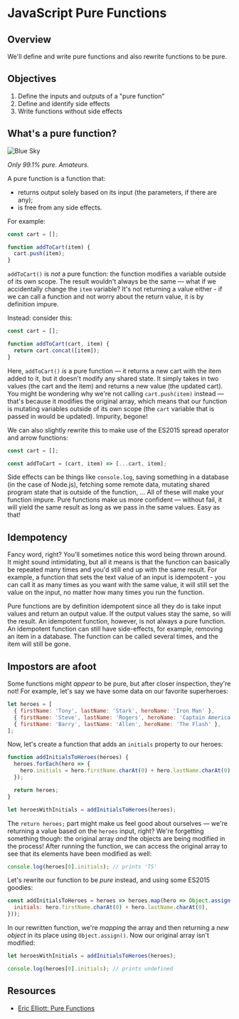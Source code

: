 # JavaScript Pure Functions 

## Overview

We'll define and write pure functions and also rewrite functions to be pure.

## Objectives

1. Define the inputs and outputs of a  "pure function"
2. Define and identify side effects
3. Write functions without side effects

## What's a pure function?

![Blue Sky](http://vignette1.wikia.nocookie.net/breakingbad/images/4/43/Season_2_promo_pic_4.jpg/revision/latest?cb=20120617212256)

_Only 99.1% pure. Amateurs._

A pure function is a function that:

- returns output solely based on its input (the parameters, if there are any);
- is free from any side effects.

For example:

```js
const cart = [];

function addToCart(item) {
  cart.push(item);
}
```

`addToCart()` is _not_ a pure function: the function modifies a variable outside of its own scope. The result wouldn't always be the same — what if we accidentally change the `item` variable? It's not returning a value either - if we can call a function and not worry about the return value, it is by definition impure.

Instead: consider this:

```js
const cart = [];

function addToCart(cart, item) {
  return cart.concat([item]);
}
```

Here, `addToCart()` _is_ a pure function — it returns a new cart with the item added to it, but it doesn't modify any shared state. It simply takes in two values (the cart and the item) and returns a new value (the updated cart). You might be wondering why we're not calling `cart.push(item)` instead — that's because it modifies the original array, which means that our function is mutating variables outside of its own scope (the `cart` variable that is passed in would be updated). Impurity, begone!

We can also slightly rewrite this to make use of the ES2015 spread operator and arrow functions:

```js
const cart = [];

const addToCart = (cart, item) => [...cart, item];
```

Side effects can be things like `console.log`, saving something in a database (in the case of Node.js), fetching some remote data, mutating shared program state that is outside of the function, ... All of these will make your function impure. Pure functions make us more confident — without fail, it will yield the same result as long as we pass in the same values. Easy as that!

## Idempotency
Fancy word, right? You'll sometimes notice this word being thrown around. It might sound intimidating, but all it means is that the function can basically be repeated many times and you'd still end up with the same result. For example, a function that sets the text value of an input is idempotent - you can call it as many times as you want with the same value, it will still set the value on the input, no matter how many times you run the function.

Pure functions are by definition idempotent since all they do is take input values and return an output value. If the output values stay the same, so will the result. An idempotent function, however, is not always a pure function. An idempotent function can still have side-effects, for example, removing an item in a database. The function can be called several times, and the item will still be gone.

## Impostors are afoot
Some functions might _appear_ to be pure, but after closer inspection, they're not! For example, let's say we have some data on our favorite superheroes:

```js
let heroes = [
  { firstName: 'Tony', lastName: 'Stark', heroName: 'Iron Man' },
  { firstName: 'Steve', lastName: 'Rogers', heroName: 'Captain America' },
  { firstName: 'Barry', lastName: 'Allen', heroName: 'The Flash' },
];
```

Now, let's create a function that adds an `initials` property to our heroes:

```js
function addInitialsToHeroes(heroes) {
  heroes.forEach(hero => {
    hero.initials = hero.firstName.charAt(0) + hero.lastName.charAt(0);
  });

  return heroes;
}

let heroesWithInitials = addInitialsToHeroes(heroes);
```

The `return heroes;` part might make us feel good about ourselves — we're returning a value based on the `heroes` input, right? We're forgetting something though: the original array _and_ the objects are being modified in the process! After running the function, we can access the original array to see that its elements have been modified as well:

```js
console.log(heroes[0].initials); // prints 'TS'
```

Let's rewrite our function to be _pure_ instead, and using some ES2015 goodies:

```js
const addInitialsToHeroes = heroes => heroes.map(hero => Object.assign({}, hero, {
  initials: hero.firstName.charAt(0) + hero.lastName.charAt(0),
}));
```

In our rewritten function, we're _mapping_ the array and then returning a _new object_ in its place using `Object.assign()`. Now our original array isn't modified:

```js
let heroesWithInitials = addInitialsToHeroes(heroes);

console.log(heroes[0].initials); // prints undefined
```


## Resources
- [Eric Elliott: Pure Functions](https://medium.com/javascript-scene/master-the-javascript-interview-what-is-a-pure-function-d1c076bec976#.idtnqshvn)
